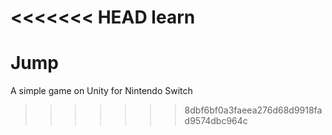 <<<<<<< HEAD
learn
=======
# Jump
A simple game on Unity for Nintendo Switch
>>>>>>> 8dbf6bf0a3faeea276d68d9918fad9574dbc964c
